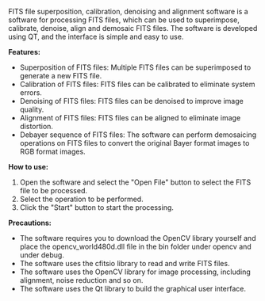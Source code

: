 FITS file superposition, calibration, denoising and alignment software is a software for processing FITS files, which can be used to superimpose, calibrate, denoise, align and demosaic FITS files. The software is developed using QT, and the interface is simple and easy to use.

**Features:**

* Superposition of FITS files: Multiple FITS files can be superimposed to generate a new FITS file.
* Calibration of FITS files: FITS files can be calibrated to eliminate system errors.
* Denoising of FITS files: FITS files can be denoised to improve image quality.
* Alignment of FITS files: FITS files can be aligned to eliminate image distortion.
* Debayer sequence of FITS files: The software can perform demosaicing operations on FITS files to convert the original Bayer format images to RGB format images.

**How to use:**

1. Open the software and select the "Open File" button to select the FITS file to be processed.
2. Select the operation to be performed.
3. Click the "Start" button to start the processing.

**Precautions:**

* The software requires you to download the OpenCV library yourself and place the opencv_world480d.dll file in the bin folder under opencv and under debug.
* The software uses the cfitsio library to read and write FITS files.
* The software uses the OpenCV library for image processing, including alignment, noise reduction and so on.
* The software uses the Qt library to build the graphical user interface.



